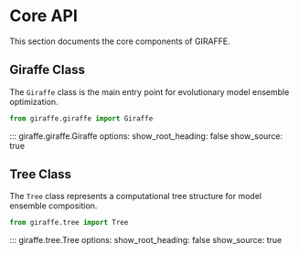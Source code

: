 # Core API

This section documents the core components of GIRAFFE.

## Giraffe Class

The `Giraffe` class is the main entry point for evolutionary model ensemble optimization.

```python
from giraffe.giraffe import Giraffe
```

::: giraffe.giraffe.Giraffe
    options:
      show_root_heading: false
      show_source: true

## Tree Class

The `Tree` class represents a computational tree structure for model ensemble composition.

```python
from giraffe.tree import Tree
```

::: giraffe.tree.Tree
    options:
      show_root_heading: false
      show_source: true
